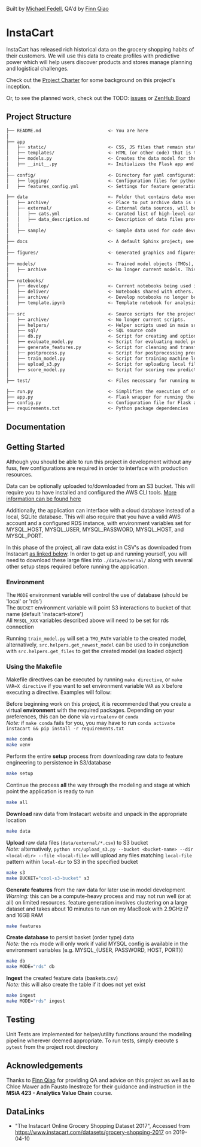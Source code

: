 Built by [Michael Fedell](https://github.com/michaelfedell), QA'd by [Finn Qiao](https://github.com/finnqiao)

# InstaCart

InstaCart has released rich historical data on the grocery shopping habits of their customers. We will use this data to create profiles with predictive power which will help users discover products and stores manage planning and logistical challenges.

Check out the [Project Charter](CHARTER.md) for some background on this project's inception.

Or, to see the planned work, check out the TODO: [issues]() or [ZenHub Board]()

## Project Structure

```txt
├── README.md                         <- You are here
│
├── app
│   ├── static/                       <- CSS, JS files that remain static
│   ├── templates/                    <- HTML (or other code) that is templated and changes based on a set of inputs
│   ├── models.py                     <- Creates the data model for the database connected to the Flask app
│   ├── __init__.py                   <- Initializes the Flask app and database connection
│
├── config/                           <- Directory for yaml configuration files for model training, scoring, etc
│   ├── logging/                      <- Configuration files for python loggers
│   ├── features_config.yml           <- Settings for feature generation

├── data                              <- Folder that contains data used or generated. Only the external/ and sample/ subdirectories are tracked by git
│   ├── archive/                      <- Place to put archive data is no longer used. Not synced with git
│   ├── external/                     <- External data sources, will be synced with git
│   │   ├── cats.yml                  <- Curated list of high-level categories by which to classify grocery aisles
│   │   ├── data_description.md       <- Description of data files provided by Instacart
│   │
│   ├── sample/                       <- Sample data used for code development and testing, will be synced with git
│
├── docs                              <- A default Sphinx project; see sphinx-doc.org for details
│
├── figures/                          <- Generated graphics and figures to be used in reporting
│
├── models/                           <- Trained model objects (TMOs), model predictions, and/or model summaries
│   ├── archive                       <- No longer current models. This directory is included in the .gitignore and is not tracked by git
│
├── notebooks/
│   ├── develop/                      <- Current notebooks being used in development.
│   ├── deliver/                      <- Notebooks shared with others.
│   ├── archive/                      <- Develop notebooks no longer being used.
│   ├── template.ipynb                <- Template notebook for analysis with useful imports and helper functions.
│
├── src                               <- Source scripts for the project
│   ├── archive/                      <- No longer current scripts.
│   ├── helpers/                      <- Helper scripts used in main src files
│   ├── sql/                          <- SQL source code
│   ├── db.py                         <- Script for creating and optionally populating database
│   ├── evaluate_model.py             <- Script for evaluating model performance
│   ├── generate_features.py          <- Script for cleaning and transforming data and generating features used in training and scoring.
│   ├── postprocess.py                <- Script for postprocessing predictions and model results
│   ├── train_model.py                <- Script for training machine learning model(s)
│   ├── upload_s3.py                  <- Script for uploading local files to an S3 bucket
│   ├── score_model.py                <- Script for scoring new predictions using a trained model
│
├── test/                             <- Files necessary for running model tests (see documentation below)

├── run.py                            <- Simplifies the execution of one or more of the src scripts
├── app.py                            <- Flask wrapper for running the model
├── config.py                         <- Configuration file for Flask app
├── requirements.txt                  <- Python package dependencies
```

## Documentation

## Getting Started

Although you should be able to run this project in development without any fuss, few configurations are required in order to interface with production resources.

Data can be optionally uploaded to/downloaded from an S3 bucket. This will require you to have installed and configured the AWS CLI tools. [More information can be found here](https://docs.aws.amazon.com/cli/latest/userguide/cli-chap-welcome.html)

Additionally, the application can interface with a cloud database instead of a local, SQLite database. This will also require that you have a valid AWS account and a configured RDS instance, with environment variables set for MYSQL_HOST, MYSQL_USER, MYSQL_PASSWORD, MYSQL_HOST, and MYSQL_PORT.

In this phase of the project, all raw data exist in CSV's as downloaded from Instacart [as linked below](##DataLinks). In order to get up and running yourself, you will need to download these large files into `./data/external/` along with several other setup steps required before running the application.

### Environment

The `MODE` environment variable will control the use of database (should be 'local' or 'rds')  
The `BUCKET` environment variable will point S3 interactions to bucket of that name (default 'instacart-store')  
All `MYSQL_XXX` variables described above will need to be set for rds connection

Running `train_model.py` will set a `TMO_PATH` variable to the created model, alternatively, `src.helpers.get_newest_model` can be used to in conjunction with `src.helpers.get_files` to get the created model (as loaded object)

### Using the Makefile

Makefile directives can be executed by running `make directive`, or `make VAR=X directive` if you want to set environment variable `VAR` as `X` before executing a directive. Examples will follow:

Before beginning work on this project, it is recommended that you create a virtual **environment** with the required packages. Depending on your preferences, this can be done via `virtualenv` or `conda`  
*Note:* if `make conda` fails for you, you may have to run `conda activate instacart && pip install -r requirements.txt`

```bash
make conda
make venv
```

Perform the entire **setup** process from downloading raw data to feature engineering to persistence in S3/database

```bash
make setup
```

Continue the process **all** the way through the modeling and stage at which point the application is ready to run

```bash
make all
```

**Download** raw data from Instacart website and unpack in the appropriate location

```bash
make data
```

**Upload** raw data files (`data/external/*.csv`) to S3 bucket  
*Note:* alternatively, `python src/upload_s3.py --bucket <bucket-name> --dir <local-dir> --file <local-file>` will upload any files matching `local-file` pattern within `local-dir` to S3 in the specified bucket

```bash
make s3
make BUCKET="cool-s3-bucket" s3
```

**Generate features** from the raw data for later use in model development  
*Warning:* this can be a compute-heavy process and may not run well (or at all) on limited resources. feature generation involves clustering on a large dataset and takes about 10 minutes to run on my MacBook with 2.9GHz i7 and 16GB RAM

```bash
make features
```

**Create database** to persist basket (order type) data  
*Note:* the `rds` mode will only work if valid MYSQL config is available in the environment variables (e.g. MYSQL_{USER, PASSWORD, HOST, PORT})

```bash
make db
make MODE="rds" db
```

**Ingest** the created feature data (baskets.csv)  
*Note:* this will also create the table if it does not yet exist

```bash
make ingest
make MODE="rds" ingest
```

## Testing

Unit Tests are implemented for helper/utility functions around the modeling pipeline wherever deemed appropriate. To run tests, simply execute `$ pytest` from the project root directory


## Acknowledgements

Thanks to [Finn Qiao](https://github.com/finnqiao) for providing QA and advice on this project as well as to Chloe Mawer adn Fausto Inestroze for their guidance and instruction in the **MSiA 423 - Analytics Value Chain** course.

## DataLinks

- "The Instacart Online Grocery Shopping Dataset 2017", Accessed from <https://www.instacart.com/datasets/grocery-shopping-2017> on 2019-04-10
